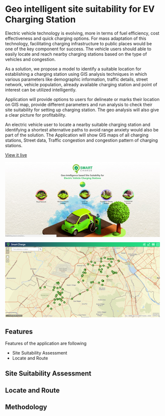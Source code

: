 # Geo intelligent site suitability for EV Charging Station

Electric vehicle technology is evolving, more in terms of fuel efficiency, cost effectiveness and quick charging options. For mass adaptation of this technology, facilitating charging infrastructure to public places would be one of the key component for success. The vehicle users should able to easily locate and reach nearby charging stations based on the type of vehicles and congestion.

As a solution, we propose a model to identify a suitable location for establishing a charging station using GIS analysis techniques in which various parameters like demographic information, traffic details, street network, vehicle population, already available charging station and point of interest can be utilized intelligently. 

Application will provide options to users for delineate or marks their location on GIS map, provide different parameters and run analysis to check their site suitability for setting up charging station. The geo analysis will also give a clear picture for profitability.  

An electric vehicle user to locate a nearby suitable charging station and identifying a shortest alternative paths to avoid range anxiety would also be part of the solution. The Application will show GIS maps of all charging stations, Street data, Traffic congestion and congestion pattern of charging stations.

[View it live](https://esriindia1.centralindia.cloudapp.azure.com/smartcharge)

![alt text](https://github.com/chakreshsahu/EsriIndiaFutureMobility/blob/master/SmartCharge/screenshot/StartScreen.png "landing page")

![alt text](https://github.com/chakreshsahu/EsriIndiaFutureMobility/blob/master/SmartCharge/screenshot/MainScreen.png "starting page")



## Features
Features of the application are following
* Site Suitability Assessment
* Locate and Route

## Site Suitability Assessment


## Locate and Route


## Methodology

